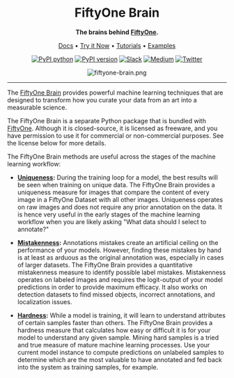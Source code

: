 <div align="center">

<h1>
    FiftyOne Brain
</h1>

**The brains behind
[FiftyOne](https://github.com/voxel51/fiftyone).**

<p align="center">
  <a href="https://voxel51.com/docs/fiftyone/user_guide/brain.html">Docs</a> •
  <a href="https://colab.research.google.com/github/voxel51/fiftyone-examples/blob/master/examples/quickstart.ipynb">Try it Now</a> •
  <a href="https://voxel51.com/docs/fiftyone/tutorials/index.html">Tutorials</a> •
  <a href="https://github.com/voxel51/fiftyone-examples">Examples</a>
</p>

[![PyPI python](https://img.shields.io/pypi/pyversions/fiftyone-brain)](https://pypi.org/project/fiftyone-brain)
[![PyPI version](https://badge.fury.io/py/fiftyone-brain.svg)](https://pypi.org/project/fiftyone-brain)
[![Slack](https://img.shields.io/badge/Slack-4A154B?logo=slack&logoColor=white)](https://join.slack.com/t/fiftyone-users/shared_invite/zt-gtpmm76o-9AjvzNPBOzevBySKzt02gg)
[![Medium](https://img.shields.io/badge/Medium-12100E?logo=medium&logoColor=white)](https://medium.com/voxel51)
[![Twitter](https://img.shields.io/badge/Twitter-1DA1F2?logo=twitter&logoColor=white)](https://twitter.com/voxel51)

<img src="https://user-images.githubusercontent.com/25985824/104953482-7ea97a00-5994-11eb-8cc3-f648c15502b1.png" alt="fiftyone-brain.png">

</div>

---

The [FiftyOne Brain](https://voxel51.com/docs/fiftyone/user_guide/brain.html)
provides powerful machine learning techniques that are designed to transform
how you curate your data from an art into a measurable science.

The FiftyOne Brain is a separate Python package that is bundled with
[FiftyOne](https://voxel51.com/docs/fiftyone). Although it is closed-source, it
is licensed as freeware, and you have permission to use it for commercial or
non-commercial purposes. See the license below for more details.

The FiftyOne Brain methods are useful across the stages of the machine learning
workflow:

-   **[Uniqueness](https://voxel51.com/docs/fiftyone/user_guide/brain.html#image-uniqueness):**
    During the training loop for a model, the best results will be seen when
    training on unique data. The FiftyOne Brain provides a uniqueness measure
    for images that compare the content of every image in a FiftyOne Dataset
    with all other images. Uniqueness operates on raw images and does not
    require any prior annotation on the data. It is hence very useful in the
    early stages of the machine learning workflow when you are likely asking
    "What data should I select to annotate?"

-   **[Mistakenness](https://voxel51.com/docs/fiftyone/user_guide/brain.html#label-mistakes):**
    Annotations mistakes create an artificial ceiling on the performance of
    your models. However, finding these mistakes by hand is at least as arduous
    as the original annotation was, especially in cases of larger datasets. The
    FiftyOne Brain provides a quantitative mistakenness measure to identify
    possible label mistakes. Mistakenness operates on labeled images and
    requires the logit-output of your model predictions in order to provide
    maximum efficacy. It also works on detection datasets to find missed
    objects, incorrect annotations, and localization issues.

-   **[Hardness](https://voxel51.com/docs/fiftyone/user_guide/brain.html#sample-hardness):**
    While a model is training, it will learn to understand attributes of
    certain samples faster than others. The FiftyOne Brain provides a hardness
    measure that calculates how easy or difficult it is for your model to
    understand any given sample. Mining hard samples is a tried and true
    measure of mature machine learning processes. Use your current model
    instance to compute predictions on unlabeled samples to determine which are
    the most valuable to have annotated and fed back into the system as
    training samples, for example.
